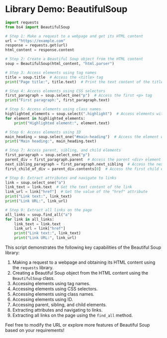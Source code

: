 # Library Demo: BeautifulSoup

```python
import requests
from bs4 import BeautifulSoup

# Step 1: Make a request to a webpage and get its HTML content
url = "https://example.com"
response = requests.get(url)
html_content = response.content

# Step 2: Create a Beautiful Soup object from the HTML content
soup = BeautifulSoup(html_content, "html.parser")

# Step 3: Access elements using tag names
title = soup.title  # Access the <title> tag
print("Page title:", title.text)  # Print the text content of the title tag

# Step 4: Access elements using CSS selectors
first_paragraph = soup.select_one("p")  # Access the first <p> tag
print("First paragraph:", first_paragraph.text)

# Step 5: Access elements using class names
highlighted_elements = soup.select(".highlight")  # Access elements with the class "highlight"
for element in highlighted_elements:
    print("Highlighted element:", element.text)

# Step 6: Access elements using ID
main_heading = soup.select_one("#main-heading")  # Access the element with the ID "main-heading"
print("Main heading:", main_heading.text)

# Step 7: Access parent, sibling, and child elements
first_paragraph = soup.select_one("p")
parent_div = first_paragraph.parent  # Access the parent <div> element
next_sibling_paragraph = first_paragraph.next_sibling  # Access the next sibling <p> element
first_child_of_div = parent_div.contents[0]  # Access the first child element of the parent <div>

# Step 8: Extract attributes and navigate to links
link = soup.select_one("a")
link_text = link.text  # Get the text content of the link
link_url = link["href"]  # Get the value of the "href" attribute
print("Link text:", link_text)
print("Link URL:", link_url)

# Step 9: Extract all links on the page
all_links = soup.find_all("a")
for link in all_links:
    link_text = link.text
    link_url = link["href"]
    print("Link text:", link_text)
    print("Link URL:", link_url)
```

This script demonstrates the following key capabilities of the Beautiful Soup library:

1. Making a request to a webpage and obtaining its HTML content using the `requests` library.
2. Creating a Beautiful Soup object from the HTML content using the `BeautifulSoup` class.
3. Accessing elements using tag names.
4. Accessing elements using CSS selectors.
5. Accessing elements using class names.
6. Accessing elements using ID.
7. Accessing parent, sibling, and child elements.
8. Extracting attributes and navigating to links.
9. Extracting all links on the page using the `find_all` method.

Feel free to modify the URL or explore more features of Beautiful Soup based on your requirements!
